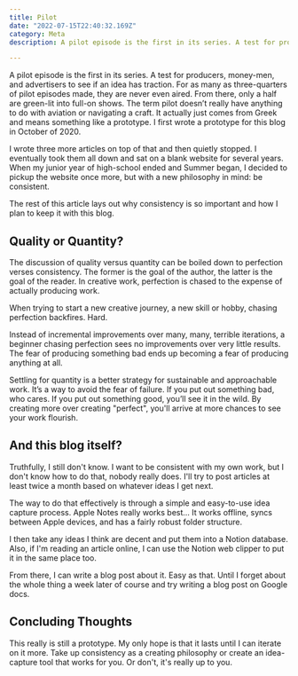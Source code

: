 ```yaml
---
title: Pilot
date: "2022-07-15T22:40:32.169Z"
category: Meta
description: A pilot episode is the first in its series. A test for producers, money-men, and advertisers to see if an idea has traction. Here's to hoping this one does!

---
```


A pilot episode is the first in its series. A test for producers, money-men, and advertisers to see if an idea has traction. For as many as three-quarters of pilot episodes made, they are never even aired. From there, only a half are green-lit into full-on shows. The term pilot doesn’t really have anything to do with aviation or navigating a craft. It actually just comes from Greek and means something like a prototype. I first wrote a prototype for this blog in October of 2020.

I wrote three more articles on top of that and then quietly stopped. I eventually took them all down and sat on a blank website for several years. When my junior year of high-school ended and Summer began, I decided to pickup the website once more, but with a new philosophy in mind: be consistent.

The rest of this article lays out why consistency is so important and how I plan to keep it with this blog.

## Quality or Quantity?

The discussion of quality versus quantity can be boiled down to perfection verses consistency. The former is the goal of the author, the latter is the goal of the reader. In creative work, perfection is chased to the expense of actually producing work.

When trying to start a new creative journey, a new skill or hobby, chasing perfection backfires. Hard.

Instead of incremental improvements over many, many, terrible iterations, a beginner chasing perfection sees no improvements over very little results. The fear of producing something bad ends up becoming a fear of producing anything at all.

Settling for quantity is a better strategy for sustainable and approachable work. It’s a way to avoid the fear of failure. If you put out something bad, who cares. If you put out something good, you’ll see it in the wild. By creating more over creating "perfect", you'll arrive at more chances to see your work flourish.

## And this blog itself?

Truthfully, I still don't know. I want to be consistent with my own work, but I don't know how to do that, nobody really does. I'll try to post articles at least twice a month based on whatever ideas I get next.

The way to do that effectively is through a simple and easy-to-use idea capture process. Apple Notes really works best... It works offline, syncs between Apple devices, and has a fairly robust folder structure.

I then take any ideas I think are decent and put them into a Notion database. Also, if I'm reading an article online, I can use the Notion web clipper to put it in the same place too.

From there, I can write a blog post about it. Easy as that. Until I forget about the whole thing a week later of course and try writing a blog post on Google docs.

## Concluding Thoughts

This really is still a prototype. My only hope is that it lasts until I can iterate on it more. Take up consistency as a creating philosophy or create an idea-capture tool that works for you. Or don't, it's really up to you.